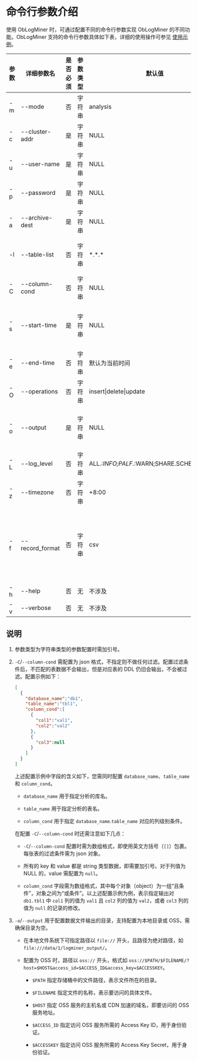 # 命令行参数介绍

使用 ObLogMiner 时，可通过配置不同的命令行参数实现 ObLogMiner 的不同功能。ObLogMiner 支持的命令行参数具体如下表，详细的使用操作可参见 [使用示例](400.oblogminer-usage-examples.md)。

| 参数  | 详细参数名        | 是否必须 | 参数类型 | 默认值    | 含义 |
|-------|------------------|---------|---------|----------|-----|
| -m    | --mode           | 否      | 字符串   | analysis | 默认为分析模式，当前仅支持分析模式。 |
| -c    | --cluster-addr   | 是      | 字符串   | NULL     | 集群地址，格式为 `ip:port`，多个地址则使用 `|` 分隔，如 `ip1:mysql_port1|ip2:mysql_port2|ip3:mysql_port3`。集群地址可通过查询 `DBA_OB_ACCESS_POINT` 视图获取，具体命令为 `SELECT CONCAT(SVR_IP, ':', SQL_PORT) FROM DBA_OB_ACCESS_POINT;`。 |
| -u    | --user-name           | 是      | 字符串   | NULL     | 租户用户名，格式为 `user@tenant` 或 `user@tenant#cluster`。 |
| -p    | --password       | 是      | 字符串   | NULL     | 租户用户密码，必须指定且不允许为空密码。 |
| -a    | --archive-dest   | 是      | 字符串   | NULL     | 归档日志路径，不可与 `-c`、`-u`、`-p` 参数同时指定。配置 `-c`、`-u`、`-p` 参数时，信息会从在线日志中读取，配置 `-a` 参数时数据会从归档日志中读取。 |
| -l    | --table-list     | 否      | 字符串   | \*.\*.\*    | 指定分析的库表名，格式与 OBCDC 中的 `tb_white_list` 相同，即租户名.库名.表名（例如 tenant.db1.tb1\|tenant.db2.*），其中租户名必须与 `-u`/`--user-name` 中指定的租户名或归档日志所属租户相同。 |
| -C    | --column-cond    | 否      | 字符串   | NULL     | 支持以 json 来精确指定分析的列过滤条件，详细介绍可参见下文 [说明](#说明)。 |
| -s    | --start-time     | 是      | 字符串   | NULL     | 指定 ObLogMiner 分析的日志的开始时间。需配置为 datatime 格式或微秒时间戳格式，如 `2024-01-09 16:23:00` 或 `1706164790844000`。开始时间需满足 OBCDC 的要求，过早的开始时间会导致 ObLogMiner 启动失败。具体限制可参见 [OBCDC 常见问题](../../300.data-integrate/400.cdc/200.obcdc/300.faq-of-obcdc.md)。 |
| -e    | --end-time       | 否      | 字符串   | 默认为当前时间 | 指定 ObLogMiner 分析的日志的结束时间。需配置为 datatime 格式或微秒时间戳格式，如 `2024-01-09 16:23:00` 或 `1706164790844000`。 |
| -O    | --operations      | 否      | 字符串   | insert\|delete\|update | 指定输出的 DML 操作类型，取值范围为 {'insert', 'delete','update'} 的组合，通过 `|` 来连接。默认全部输出。|
| -o    | --output         | 是      | 字符串   | NULL     | 数据文件输出的目录。支持本地目录或 OSS，本地目录需为绝对路径，格式如：`file:///output/` 或 `oss://$PATH/$FILENAME/?host=$HOST&access_id=$ACCESS_ID&access_key=$ACCESSKEY`。详细介绍可参见下文 [说明](#说明)。 |
| -L    | --log_level      | 否      | 字符串   | ALL.*:INFO;PALF.*:WARN;SHARE.SCHEMA:WARN | ObLogMiner 运行时日志级别，OceanBase 数据库支持的日志级别可参见 [日志级别](../../../../600.manage/800.logging/200.log-level.md)。 |
| -z    | --timezone       | 否      | 字符串   | +8:00    | 指定时区。 |
| -f    | --record_format  | 否      | 字符串   | csv      | 记录存储格式，默认为 CSV 格式。可配置为：<ul><li>CSV：文件后缀为 <code>.csv</code>，会记录全部字段。</li><li>JSON：文件后缀为 <code>.json</code>，会记录全部字段。</li><li>REDO_ONLY：文件后缀为 <code>.sql</code>，仅输出 SQL_REDO 结果。</li><li>UNDO_ONLY：文件后缀为 <code>.sql</code>，仅输出 SQL_UNDO 结果。</li></ul> |
| -h    | --help           | 否      | 无       | 不涉及   | 输出 help 信息。 |
| -v    | --verbose        | 否      | 无       | 不涉及   | 控制是否在命令行中输出详细信息，会展示更多命令行日志。 |

## 说明

1. 参数类型为字符串类型的参数配置时需加引号。

2. `-C`/`--column-cond` 需配置为 json 格式，不指定则不做任何过滤。配置过滤条件后，不匹配的表数据不会输出，但是对应表的 DDL 仍旧会输出，不会被过滤。配置示例如下：

   ```json
   [
     {
       "database_name":"db1",
       "table_name":"tbl1",
       "column_cond":[
         {
           "col1":"val1",
           "col2":"val2"
         },
         {
           "col3":null
         }
       ]
     }
   ]
   ```

   上述配置示例中字段的含义如下，您需同时配置 `database_name`、`table_name` 和 `column_cond`。

   * `database_name` 用于指定分析的库名。

   * `table_name` 用于指定分析的表名。

   * `column_cond` 用于指定 `database_name`.`table_name` 对应的列级别条件。

   在配置 `-C`/`--column-cond` 时还需注意如下几点：

   * `-C`/`--column-cond` 配置时需为数组格式，即使用英文方括号（`[]`）包裹。每张表的过滤条件需为 json 对象。

   * 所有的 key 和 value 都是 string 类型数据，即需要加引号。对于列值为 NULL 的，value 需配置为 `null`。

   * `column_cond` 字段需为数组格式，其中每个对象（object）为一组“且条件”，对象之间为“或条件”。以上述配置示例为例，表示指定输出对 `db1.tbl1` 中 `col1` 列的值为 `val1` 且 `col2` 列的值为 `val2`，或者 `col3` 列的值为 `null` 的记录的修改。

3. `-o`/`--output` 用于配置数据文件输出的目录，支持配置为本地目录或 OSS，需确保目录为空。

   * 在本地文件系统下可指定路径以 `file://` 开头，且路径为绝对路径，如 `file:///data/1/logminer_output/`。

   * 配置为 OSS 时，路径以 `oss://` 开头，格式如 `oss://$PATH/$FILENAME/?host=$HOST&access_id=$ACCESS_ID&access_key=$ACCESSKEY`。

     * `$PATH` 指定存储桶中的文件路径，表示文件所在的目录。

     * `$FILENAME` 指定文件的名称，表示要访问的具体文件。

     * `$HOST` 指定 OSS 服务的主机名或 CDN 加速的域名，即要访问的 OSS 服务地址。

     * `$ACCESS_ID` 指定访问 OSS 服务所需的 Access Key ID，用于身份验证。

     * `$ACCESSKEY` 指定访问 OSS 服务所需的 Access Key Secret，用于身份验证。

